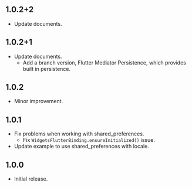 ## 1.0.2+2

- Update documents.

## 1.0.2+1

- Update documents.
  - Add a branch version, Flutter Mediator Persistence, which provides built in persistence.

## 1.0.2

- Minor improvement.

## 1.0.1

- Fix problems when working with shared_preferences.
  - Fix `WidgetsFlutterBinding.ensureInitialized()` issue.
- Update example to use shared_preferences with locale.

## 1.0.0

- Initial release.

